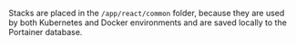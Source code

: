 Stacks are placed in the `/app/react/common` folder, because they are used by both Kubernetes and Docker environments and are saved locally to the Portainer database.
